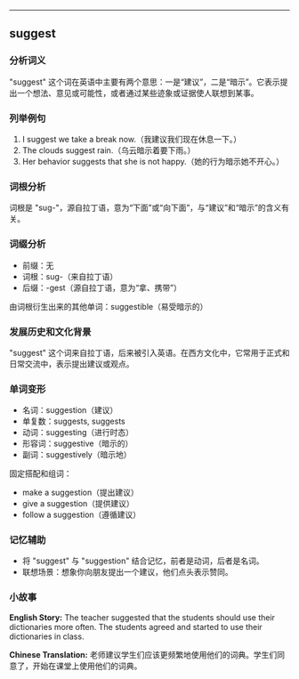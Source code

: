 
---------------
## suggest
### 分析词义
"suggest" 这个词在英语中主要有两个意思：一是“建议”，二是“暗示”。它表示提出一个想法、意见或可能性，或者通过某些迹象或证据使人联想到某事。

### 列举例句
1. I suggest we take a break now.（我建议我们现在休息一下。）
2. The clouds suggest rain.（乌云暗示着要下雨。）
3. Her behavior suggests that she is not happy.（她的行为暗示她不开心。）

### 词根分析
词根是 "sug-"，源自拉丁语，意为“下面”或“向下面”，与“建议”和“暗示”的含义有关。

### 词缀分析
- 前缀：无
- 词根：sug-（来自拉丁语）
- 后缀：-gest（源自拉丁语，意为“拿、携带”）

由词根衍生出来的其他单词：suggestible（易受暗示的）

### 发展历史和文化背景
"suggest" 这个词来自拉丁语，后来被引入英语。在西方文化中，它常用于正式和日常交流中，表示提出建议或观点。

### 单词变形
- 名词：suggestion（建议）
- 单复数：suggests, suggests
- 动词：suggesting（进行时态）
- 形容词：suggestive（暗示的）
- 副词：suggestively（暗示地）

固定搭配和组词：
- make a suggestion（提出建议）
- give a suggestion（提供建议）
- follow a suggestion（遵循建议）

### 记忆辅助
- 将 "suggest" 与 "suggestion" 结合记忆，前者是动词，后者是名词。
- 联想场景：想象你向朋友提出一个建议，他们点头表示赞同。

### 小故事
**English Story:**
The teacher suggested that the students should use their dictionaries more often. The students agreed and started to use their dictionaries in class.

**Chinese Translation:**
老师建议学生们应该更频繁地使用他们的词典。学生们同意了，开始在课堂上使用他们的词典。

